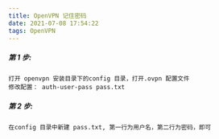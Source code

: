 ```yaml
---
title: OpenVPN 记住密码
date: 2021-07-08 17:54:22
tags: OpenVPN
---
```

##### 第 1 步:
    打开 openvpn 安装目录下的config 目录，打开.ovpn 配置文件
    修改配置： auth-user-pass pass.txt
##### 第 2 步:
    在config 目录中新建 pass.txt, 第一行为用户名，第二行为密码，即可
    